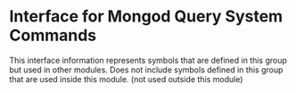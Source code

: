 
# Interface for Mongod Query System Commands
This interface information represents symbols that are defined in this group but used in other modules.  Does not include symbols defined in this group that are used inside this module.
(not used outside this module)
